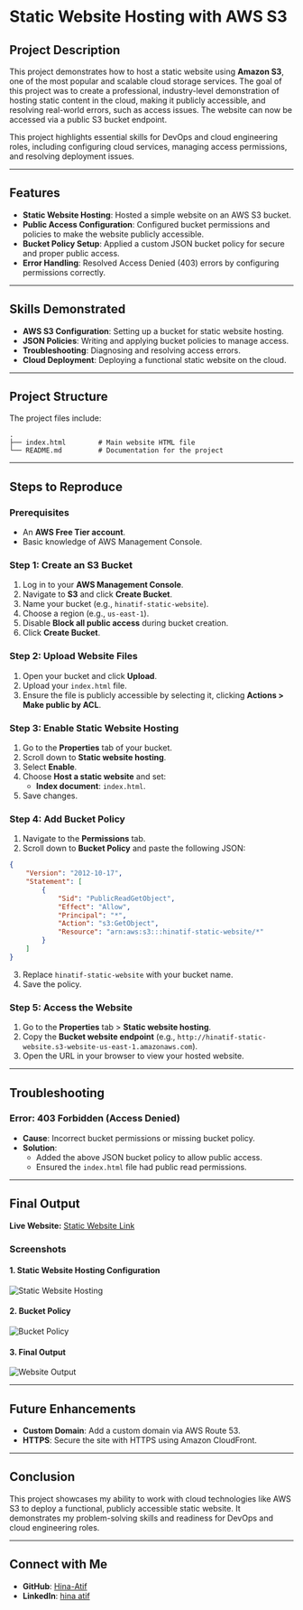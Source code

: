 # Static Website Hosting with AWS S3

## Project Description
This project demonstrates how to host a static website using **Amazon S3**, one of the most popular and scalable cloud storage services. The goal of this project was to create a professional, industry-level demonstration of hosting static content in the cloud, making it publicly accessible, and resolving real-world errors, such as access issues. The website can now be accessed via a public S3 bucket endpoint.

This project highlights essential skills for DevOps and cloud engineering roles, including configuring cloud services, managing access permissions, and resolving deployment issues.

---

## Features
- **Static Website Hosting**: Hosted a simple website on an AWS S3 bucket.
- **Public Access Configuration**: Configured bucket permissions and policies to make the website publicly accessible.
- **Bucket Policy Setup**: Applied a custom JSON bucket policy for secure and proper public access.
- **Error Handling**: Resolved Access Denied (403) errors by configuring permissions correctly.

---

## Skills Demonstrated
- **AWS S3 Configuration**: Setting up a bucket for static website hosting.
- **JSON Policies**: Writing and applying bucket policies to manage access.
- **Troubleshooting**: Diagnosing and resolving access errors.
- **Cloud Deployment**: Deploying a functional static website on the cloud.

---

## Project Structure
The project files include:

```plaintext
.
├── index.html        # Main website HTML file
└── README.md         # Documentation for the project
```

---

## Steps to Reproduce
### Prerequisites
- An **AWS Free Tier account**.
- Basic knowledge of AWS Management Console.

### Step 1: Create an S3 Bucket
1. Log in to your **AWS Management Console**.
2. Navigate to **S3** and click **Create Bucket**.
3. Name your bucket (e.g., `hinatif-static-website`).
4. Choose a region (e.g., `us-east-1`).
5. Disable **Block all public access** during bucket creation.
6. Click **Create Bucket**.

### Step 2: Upload Website Files
1. Open your bucket and click **Upload**.
2. Upload your `index.html` file.
3. Ensure the file is publicly accessible by selecting it, clicking **Actions > Make public by ACL**.

### Step 3: Enable Static Website Hosting
1. Go to the **Properties** tab of your bucket.
2. Scroll down to **Static website hosting**.
3. Select **Enable**.
4. Choose **Host a static website** and set:
   - **Index document**: `index.html`.
5. Save changes.

### Step 4: Add Bucket Policy
1. Navigate to the **Permissions** tab.
2. Scroll down to **Bucket Policy** and paste the following JSON:

```json
{
    "Version": "2012-10-17",
    "Statement": [
        {
            "Sid": "PublicReadGetObject",
            "Effect": "Allow",
            "Principal": "*",
            "Action": "s3:GetObject",
            "Resource": "arn:aws:s3:::hinatif-static-website/*"
        }
    ]
}
```

3. Replace `hinatif-static-website` with your bucket name.
4. Save the policy.

### Step 5: Access the Website
1. Go to the **Properties** tab > **Static website hosting**.
2. Copy the **Bucket website endpoint** (e.g., `http://hinatif-static-website.s3-website-us-east-1.amazonaws.com`).
3. Open the URL in your browser to view your hosted website.

---

## Troubleshooting
### Error: 403 Forbidden (Access Denied)
- **Cause**: Incorrect bucket permissions or missing bucket policy.
- **Solution**:
  - Added the above JSON bucket policy to allow public access.
  - Ensured the `index.html` file had public read permissions.

---

## Final Output
**Live Website:** [Static Website Link](http://hinatif-static-website.s3-website-us-east-1.amazonaws.com)

### Screenshots
#### 1. Static Website Hosting Configuration
![Static Website Hosting](https://via.placeholder.com/800x400)

#### 2. Bucket Policy
![Bucket Policy](https://via.placeholder.com/800x400)

#### 3. Final Output
![Website Output](https://via.placeholder.com/800x400)

---

## Future Enhancements
- **Custom Domain**: Add a custom domain via AWS Route 53.
- **HTTPS**: Secure the site with HTTPS using Amazon CloudFront.

---

## Conclusion
This project showcases my ability to work with cloud technologies like AWS S3 to deploy a functional, publicly accessible static website. It demonstrates my problem-solving skills and readiness for DevOps and cloud engineering roles.

---

## Connect with Me
- **GitHub**: [Hina-Atif](https://github.com/Hina-Atif)
- **LinkedIn**: [hina atif](https://www.https://www.linkedin.com/in/hina-atif-devopsengineer/)
